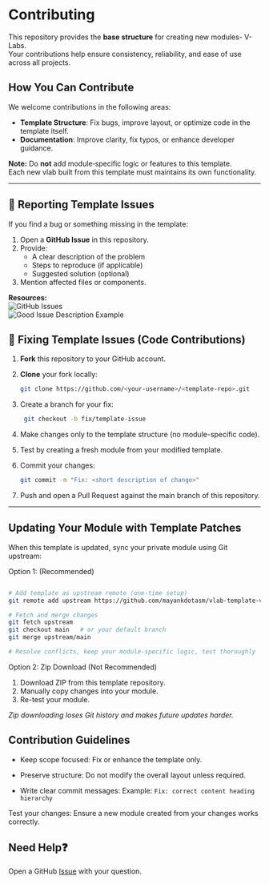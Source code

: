 # Contributing

This repository provides the **base structure** for creating new modules- V-Labs.  
Your contributions help ensure consistency, reliability, and ease of use across all projects.



## How You Can Contribute

We welcome contributions in the following areas:
- **Template Structure**: Fix bugs, improve layout, or optimize code in the template itself.
- **Documentation**: Improve clarity, fix typos, or enhance developer guidance.

**Note:** Do **not** add module‑specific logic or features to this template.  
Each new vlab built from this template must maintains its own functionality.

---

## 🐛 Reporting Template Issues

If you find a bug or something missing in the template:
1. Open a **GitHub Issue** in this repository.
2. Provide:
   - A clear description of the problem
   - Steps to reproduce (if applicable)
   - Suggested solution (optional)
3. Mention affected files or components.

**Resources:**  
![GitHub Issues](https://res.cloudinary.com/drnjjbg2a/image/upload/v1754336445/bdfbacca-8ba4-4698-9c41-5e0afa960e3b.png)  
![Good Issue Description Example](https://res.cloudinary.com/drnjjbg2a/image/upload/v1754334330/eafdf853-f879-42e2-aaeb-62090c954bcf.png)


## 🔧 Fixing Template Issues (Code Contributions)

1. **Fork** this repository to your GitHub account.  
2. **Clone** your fork locally:
   ```bash
   git clone https://github.com/<your-username>/<template-repo>.git
   ```

3. Create a branch for your fix:
   ```bash
    git checkout -b fix/template-issue
   ```

4. Make changes only to the template structure (no module-specific code).

5. Test by creating a fresh module from your modified template.

6. Commit your changes:
    ```bash
    git commit -m "Fix: <short description of change>"
    ```

7. Push and open a Pull Request against the main branch of this repository.
---
## Updating Your Module with Template Patches
When this template is updated, sync your private module using Git upstream:

Option 1: (Recommended)
```bash

# Add template as upstream remote (one-time setup)
git remote add upstream https://github.com/mayankdotasm/vlab-template-v.git

# Fetch and merge changes
git fetch upstream
git checkout main   # or your default branch
git merge upstream/main

# Resolve conflicts, keep your module-specific logic, test thoroughly
```
Option 2: Zip Download (Not Recommended)
1. Download ZIP from this template repository.
2. Manually copy changes into your module.
3. Re-test your module.

_Zip downloading loses Git history and makes future updates harder._


## Contribution Guidelines
- Keep scope focused: Fix or enhance the template only.

- Preserve structure: Do not modify the overall layout unless required.
- Write clear commit messages:
    Example: ```Fix: correct content heading hierarchy```

Test your changes: Ensure a new module created from your changes works correctly.

## Need Help❓ 
Open a GitHub [Issue](https://github.com/mayankdotasm/vlab-template-v/issues?q=is%3Aissue) with your question.

